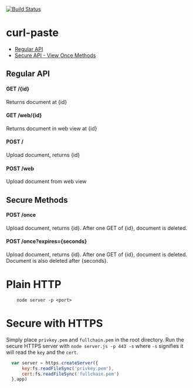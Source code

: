 [![Build Status](https://travis-ci.org/rook2pawn/curl-paste.svg?branch=master)](https://travis-ci.org/rook2pawn/curl-paste)

# curl-paste

* <a href='#regularapi'>Regular API</a>
* <a href='#secureapi'>Secure API - View Once Methods</a>

<a name='regularapi'></a>
## Regular API

#### GET /{id}
Returns document at {id}

#### GET /web/{id}
Returns document in web view at {id}

#### POST /
Upload document, returns {id}

#### POST /web
Upload document from web view

<a name='secureapi'></a>
## Secure Methods

#### POST /once
Upload document, returns {id}. After one GET of {id}, document is deleted.

#### POST /once?expires={seconds}
Upload document, returns {id}. After one GET of {id}, document is deleted. Document is also deleted after {seconds}.

# Plain HTTP

```
	node server -p <port>
```


# Secure with HTTPS

Simply place `privkey.pem` and `fullchain.pem` in the root directory.
Run the secure HTTPS server with `node server.js -p 443 -s` where `-s` signifies it will read the `key` and the `cert`.

```js
  var server = https.createServer({
      key:fs.readFileSync('privkey.pem'),
      cert:fs.readFileSync('fullchain.pem')
  },app)
```

